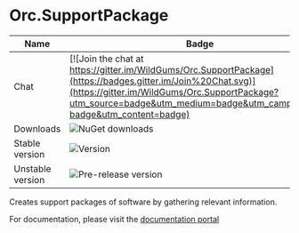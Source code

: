 Orc.SupportPackage
==================

Name|Badge
---|---
Chat|[![Join the chat at https://gitter.im/WildGums/Orc.SupportPackage](https://badges.gitter.im/Join%20Chat.svg)](https://gitter.im/WildGums/Orc.SupportPackage?utm_source=badge&utm_medium=badge&utm_campaign=pr-badge&utm_content=badge)
Downloads|![NuGet downloads](https://img.shields.io/nuget/dt/orc.supportpackage.svg)
Stable version|![Version](https://img.shields.io/nuget/v/orc.supportpackage.svg)
Unstable version|![Pre-release version](https://img.shields.io/nuget/vpre/orc.supportpackage.svg)

Creates support packages of software by gathering relevant information.

For documentation, please visit the [documentation portal](http://opensource.wildgums.com)
